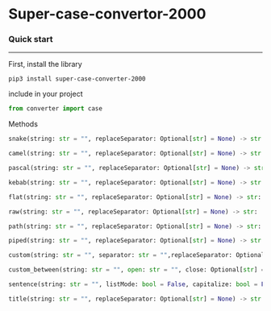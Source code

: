 
# **Super-case-convertor-2000**

### Quick start

___

First, install the library

```
pip3 install super-case-converter-2000
```

include in your project

```python
from converter import case
```

Methods

```python
snake(string: str = "", replaceSeparator: Optional[str] = None) -> str:
```

```python
camel(string: str = "", replaceSeparator: Optional[str] = None) -> str:
```

```python
pascal(string: str = "", replaceSeparator: Optional[str] = None) -> str:
```

```python
kebab(string: str = "", replaceSeparator: Optional[str] = None) -> str:
```

```python
flat(string: str = "", replaceSeparator: Optional[str] = None) -> str:
```

```python
raw(string: str = "", replaceSeparator: Optional[str] = None) -> str:
```

```python
path(string: str = "", replaceSeparator: Optional[str] = None) -> str:
```

```python
piped(string: str = "", replaceSeparator: Optional[str] = None) -> str:
```

```python
custom(string: str = "", separator: str = "",replaceSeparator: Optional[str] = None) -> str:
```

```python
custom_between(string: str = "", open: str = "", close: Optional[str] = None, replaceSeparator: Optional[str] = None) -> list:

```

```python
sentence(string: str = "", listMode: bool = False, capitalize: bool = False, upper: bool = False, replaceSeparator: Optional[str] = None) -> Union[str, list]:

```

```python
title(string: str = "", replaceSeparator: Optional[str] = None) -> str:
```
